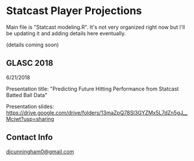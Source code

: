 # Statcast Player Projections

Main file is "Statcast modeling.R". It's not very organized right now but I'll be updating it and adding details here eventually.

(details coming soon)

## GLASC 2018

6/21/2018

Presentation title: "Predicting Future Hitting Performance from Statcast Batted Ball Data"

Presentation slides: https://drive.google.com/drive/folders/13maZpQ78Sl3GYZMx5L7dZn5gJ__Mcjwt?usp=sharing

## Contact Info

djcunningham0@gmail.com
